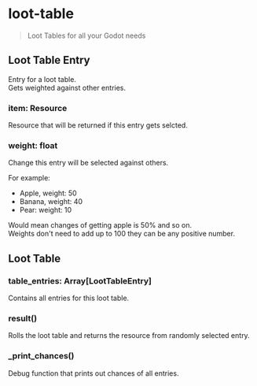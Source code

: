 # loot-table
> Loot Tables for all your Godot needs

## Loot Table Entry

Entry for a loot table.  
Gets weighted against other entries.

### item: Resource

Resource that will be returned if this entry gets selcted.

### weight: float

Change this entry will be selected against others.  

For example:
- Apple, weight: 50
- Banana, weight: 40
- Pear: weight: 10

Would mean changes of getting apple is 50% and so on.  
Weights don't need to add up to 100 they can be any positive number.

## Loot Table

### table_entries: Array[LootTableEntry]

Contains all entries for this loot table.

### result()

Rolls the loot table and returns the resource from randomly selected entry.

### _print_chances()

Debug function that prints out chances of all entries.
